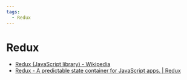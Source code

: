 ```yaml
---
tags:
  - Redux
---
```


# Redux

- [Redux (JavaScript library) - Wikipedia](<https://en.wikipedia.org/wiki/Redux_(JavaScript_library)>)
- [Redux - A predictable state container for JavaScript apps. | Redux](https://redux.js.org/)
